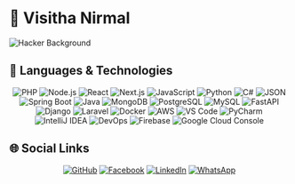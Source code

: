 # 👾 Visitha Nirmal

![Hacker Background](https://i.imgur.com/9uWzZ7F.gif)

## 🚀 Languages & Technologies

<div align="center">
  <img src="https://img.shields.io/badge/-PHP-blue?style=flat-square&logo=php&logoColor=white" alt="PHP">
  <img src="https://img.shields.io/badge/-Node.js-green?style=flat-square&logo=node.js&logoColor=white" alt="Node.js">
  <img src="https://img.shields.io/badge/-React-blue?style=flat-square&logo=react&logoColor=white" alt="React">
  <img src="https://img.shields.io/badge/-Next.js-black?style=flat-square&logo=next.js&logoColor=white" alt="Next.js">
  <img src="https://img.shields.io/badge/-JavaScript-yellow?style=flat-square&logo=javascript&logoColor=white" alt="JavaScript">
  <img src="https://img.shields.io/badge/-Python-blue?style=flat-square&logo=python&logoColor=white" alt="Python">
  <img src="https://img.shields.io/badge/-C%23-purple?style=flat-square&logo=c-sharp&logoColor=white" alt="C#">
  <img src="https://img.shields.io/badge/-JSON-orange?style=flat-square&logo=json&logoColor=white" alt="JSON">
  <img src="https://img.shields.io/badge/-Spring_Boot-green?style=flat-square&logo=spring&logoColor=white" alt="Spring Boot">
  <img src="https://img.shields.io/badge/-Java-red?style=flat-square&logo=java&logoColor=white" alt="Java">
  <img src="https://img.shields.io/badge/-MongoDB-green?style=flat-square&logo=mongodb&logoColor=white" alt="MongoDB">
  <img src="https://img.shields.io/badge/-PostgreSQL-blue?style=flat-square&logo=postgresql&logoColor=white" alt="PostgreSQL">
  <img src="https://img.shields.io/badge/-MySQL-blue?style=flat-square&logo=mysql&logoColor=white" alt="MySQL">
  <img src="https://img.shields.io/badge/-FastAPI-blue?style=flat-square&logo=fastapi&logoColor=white" alt="FastAPI">
  <img src="https://img.shields.io/badge/-Django-green?style=flat-square&logo=django&logoColor=white" alt="Django">
  <img src="https://img.shields.io/badge/-Laravel-red?style=flat-square&logo=laravel&logoColor=white" alt="Laravel">
  <img src="https://img.shields.io/badge/-Docker-blue?style=flat-square&logo=docker&logoColor=white" alt="Docker">
  <img src="https://img.shields.io/badge/-AWS-orange?style=flat-square&logo=amazon-aws&logoColor=white" alt="AWS">
  <img src="https://img.shields.io/badge/-VS_Code-blue?style=flat-square&logo=visual-studio-code&logoColor=white" alt="VS Code">
  <img src="https://img.shields.io/badge/-PyCharm-blue?style=flat-square&logo=pycharm&logoColor=white" alt="PyCharm">
  <img src="https://img.shields.io/badge/-IntelliJ_IDEA-blue?style=flat-square&logo=intellij-idea&logoColor=white" alt="IntelliJ IDEA">
  <img src="https://img.shields.io/badge/-DevOps-purple?style=flat-square&logo=devops&logoColor=white" alt="DevOps">
  <img src="https://img.shields.io/badge/-Firebase-orange?style=flat-square&logo=firebase&logoColor=white" alt="Firebase">
  <img src="https://img.shields.io/badge/-Google_Cloud-blue?style=flat-square&logo=google-cloud&logoColor=white" alt="Google Cloud Console">
</div>

## 🌐 Social Links

<div align="center">
  <a href="https://github.com/Visitha2001" target="_blank"><img src="https://img.shields.io/badge/GitHub-181717?style=flat-square&logo=github&logoColor=white" alt="GitHub"></a>
  <a href="https://www.facebook.com/visitha.rajapaksha?mibextid=ZbWKwL" target="_blank"><img src="https://img.shields.io/badge/Facebook-1877F2?style=flat-square&logo=facebook&logoColor=white" alt="Facebook"></a>
  <a href="https://www.linkedin.com/in/visitha-nirmal-rajapaksha-5809a3300" target="_blank"><img src="https://img.shields.io/badge/LinkedIn-0A66C2?style=flat-square&logo=linkedin&logoColor=white" alt="LinkedIn"></a>
  <a href="https://wa.me/qr/MYI3VWZYIAECG1" target="_blank"><img src="https://img.shields.io/badge/WhatsApp-25D366?style=flat-square&logo=whatsapp&logoColor=white" alt="WhatsApp"></a>
</div>
